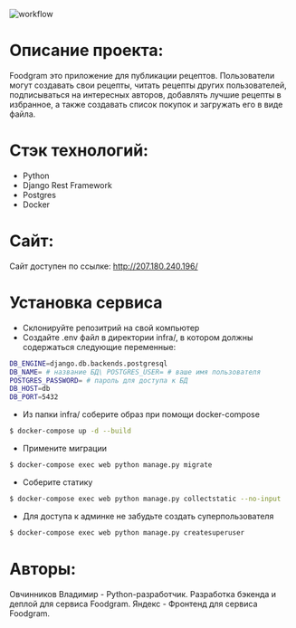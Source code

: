 ![workflow](https://github.com/Vladimi-lan/foodgram_project/actions/workflows/workflow.yml/badge.svg)

# Описание проекта:
Foodgram это приложение для публикации рецептов.
Пользователи могут создавать свои рецепты, читать рецепты других пользователей, подписываться на интересных авторов, добавлять лучшие рецепты в избранное, а также создавать список покупок и загружать его в виде файла.

# Стэк технологий:
- Python
- Django Rest Framework
- Postgres
- Docker

# Сайт:
Сайт доступен по ссылке: http://207.180.240.196/

# Установка сервиса
- Склонируйте репозитрий на свой компьютер
- Создайте .env файл в директории infra/, в котором должны содержаться следующие переменные:
```sh
DB_ENGINE=django.db.backends.postgresql
DB_NAME= # название БД\ POSTGRES_USER= # ваше имя пользователя
POSTGRES_PASSWORD= # пароль для доступа к БД
DB_HOST=db
DB_PORT=5432
```
- Из папки infra/ соберите образ при помощи docker-compose
```sh
$ docker-compose up -d --build
```
- Примените миграции 
```sh
$ docker-compose exec web python manage.py migrate
```
- Соберите статику 
```sh
$ docker-compose exec web python manage.py collectstatic --no-input
```
- Для доступа к админке не забудьте создать суперпользователя 
```sh
$ docker-compose exec web python manage.py createsuperuser
```

# Авторы:
Овчинников Владимир - Python-разработчик. Разработка бэкенда и деплой для сервиса Foodgram.
Яндекс - Фронтенд для сервиса Foodgram.
